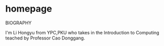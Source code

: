 # homepage

BIOGRAPHY

I'm Li Hongyu from YPC,PKU who takes in the Introduction to Computing teached by Professor Cao Donggang.
